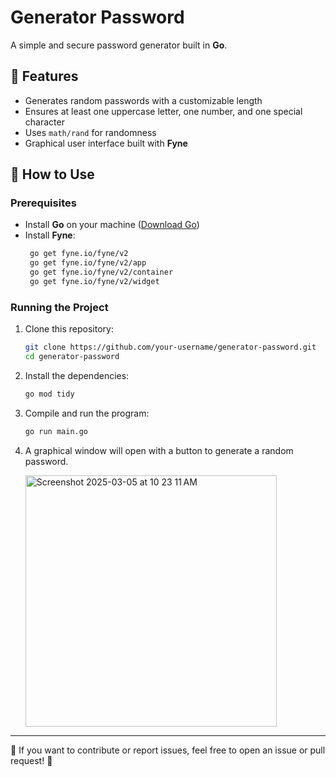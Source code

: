 # Generator Password

A simple and secure password generator built in **Go**.

## 📌 Features

- Generates random passwords with a customizable length
- Ensures at least one uppercase letter, one number, and one special character
- Uses `math/rand` for randomness
- Graphical user interface built with **Fyne**

## 🚀 How to Use

### Prerequisites

- Install **Go** on your machine ([Download Go](https://go.dev/dl/))
- Install **Fyne**:
  ```sh
   go get fyne.io/fyne/v2
   go get fyne.io/fyne/v2/app
   go get fyne.io/fyne/v2/container
   go get fyne.io/fyne/v2/widget
   ```

### Running the Project

1. Clone this repository:
   ```sh
   git clone https://github.com/your-username/generator-password.git
   cd generator-password
   ```
2. Install the dependencies:
   ```sh
   go mod tidy
   ```
3. Compile and run the program:
   ```sh
   go run main.go
   ```
4. A graphical window will open with a button to generate a random password.

   <img width="402" alt="Screenshot 2025-03-05 at 10 23 11 AM" src="https://github.com/user-attachments/assets/197945dd-6357-4f5d-827f-99cf173f6bf2" />


---

📩 If you want to contribute or report issues, feel free to open an issue or pull request! 🚀

